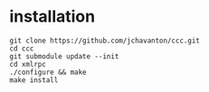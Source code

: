 

# installation
```
git clone https://github.com/jchavanton/ccc.git
cd ccc
git submodule update --init
cd xmlrpc
./configure && make
make install
```
